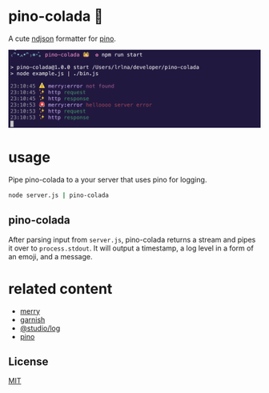 # pino-colada 🍹
A cute [ndjson](http://ndjson.org) formatter for [pino](https://github.com/pinojs/pino). 

![pino-colada](./pino-colada.png)

# usage
Pipe pino-colada to a your server that uses pino for logging.

```bash
node server.js | pino-colada
```

## pino-colada
After parsing input from `server.js`, pino-colada returns a stream and pipes it
over to `process.stdout`. It will output a timestamp, a log level in a form of
an emoji, and a message.

# related content
- [merry](https://github.com/yoshuawuyts/merry)
- [garnish](https://github.com/mattdesl/garnish)
- [@studio/log](https://github.com/javascript-studio/studio-log)
- [pino](https://github.com/pinojs/pino)

## License
[MIT](https://tldrlegal.com/license/mit-license)
